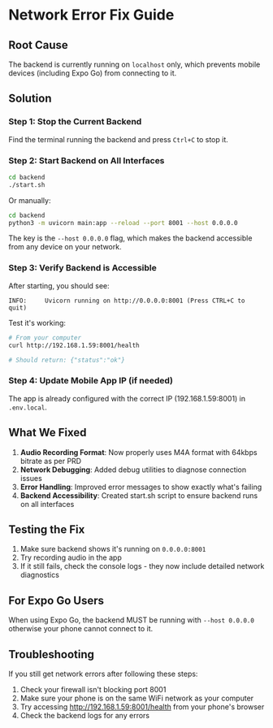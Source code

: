 # Network Error Fix Guide

## Root Cause
The backend is currently running on `localhost` only, which prevents mobile devices (including Expo Go) from connecting to it.

## Solution

### Step 1: Stop the Current Backend
Find the terminal running the backend and press `Ctrl+C` to stop it.

### Step 2: Start Backend on All Interfaces
```bash
cd backend
./start.sh
```

Or manually:
```bash
cd backend
python3 -m uvicorn main:app --reload --port 8001 --host 0.0.0.0
```

The key is the `--host 0.0.0.0` flag, which makes the backend accessible from any device on your network.

### Step 3: Verify Backend is Accessible
After starting, you should see:
```
INFO:     Uvicorn running on http://0.0.0.0:8001 (Press CTRL+C to quit)
```

Test it's working:
```bash
# From your computer
curl http://192.168.1.59:8001/health

# Should return: {"status":"ok"}
```

### Step 4: Update Mobile App IP (if needed)
The app is already configured with the correct IP (192.168.1.59:8001) in `.env.local`.

## What We Fixed

1. **Audio Recording Format**: Now properly uses M4A format with 64kbps bitrate as per PRD
2. **Network Debugging**: Added debug utilities to diagnose connection issues
3. **Error Handling**: Improved error messages to show exactly what's failing
4. **Backend Accessibility**: Created start.sh script to ensure backend runs on all interfaces

## Testing the Fix

1. Make sure backend shows it's running on `0.0.0.0:8001`
2. Try recording audio in the app
3. If it still fails, check the console logs - they now include detailed network diagnostics

## For Expo Go Users

When using Expo Go, the backend MUST be running with `--host 0.0.0.0` otherwise your phone cannot connect to it.

## Troubleshooting

If you still get network errors after following these steps:

1. Check your firewall isn't blocking port 8001
2. Make sure your phone is on the same WiFi network as your computer
3. Try accessing http://192.168.1.59:8001/health from your phone's browser
4. Check the backend logs for any errors